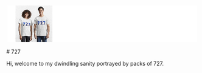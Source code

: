 <p align="center">
  <img src="https://github.com/zNotChill/727/blob/main/727pack.png?raw=true" alt="727 Pack">
</p>
# 727

Hi, welcome to my dwindling sanity portrayed by packs of 727.
